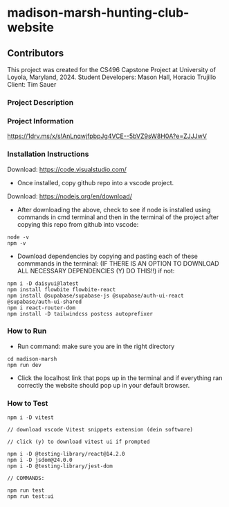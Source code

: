 # madison-marsh-hunting-club-website

## Contributors
This project was created for the CS496 Capstone Project at University of Loyola, Maryland, 2024.
Student Developers: Mason Hall, Horacio Trujillo
Client: Tim Sauer 

### Project Description

### Project Information
https://1drv.ms/x/s!AnLnqwjfpbpJg4VCE--5bVZ9sW8H0A?e=ZJJJwV

### Installation Instructions

Download:
https://code.visualstudio.com/

- Once installed, copy github repo into a vscode project.

Download:
https://nodejs.org/en/download/

- After downloading the above, check to see if node is installed using commands in cmd terminal and then in the terminal of the project after copying this repo from github into vscode:
```
node -v
npm -v
```
- Download dependencies by copying and pasting each of these commmands in the terminal: (IF THERE IS AN OPTION TO DOWNLOAD ALL NECESSARY DEPENDENCIES (Y) DO THIS!!) if not:
```
npm i -D daisyui@latest
npm install flowbite flowbite-react
npm install @supabase/supabase-js @supabase/auth-ui-react @supabase/auth-ui-shared
npm i react-router-dom
npm install -D tailwindcss postcss autoprefixer
```

### How to Run

- Run command: make sure you are in the right directory
```
cd madison-marsh
npm run dev
```
- Click the localhost link that pops up in the terminal and if everything ran correctly the website should pop up in your default browser.

### How to Test
```
npm i -D vitest

// download vscode Vitest snippets extension (dein software)

// click (y) to download vitest ui if prompted

npm i -D @testing-library/react@14.2.0
npm i -D jsdom@24.0.0
npm i -D @testing-library/jest-dom

// COMMANDS:

npm run test
npm run test:ui


```
